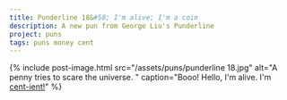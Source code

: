```yaml
---
title: Punderline 18&#58; I'm alive; I'm a coin
description: A new pun from George Liu's Punderline
project: puns
tags: puns money cent
---
```

{% include post-image.html 
    src="/assets/puns/punderline 18.jpg"
    alt="A penny tries to scare the universe. "
    caption="Booo! Hello, I'm alive. I'm <u>cent-ient!</u>"
    %}

